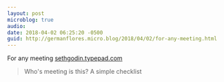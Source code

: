 ```yaml
---
layout: post
microblog: true
audio: 
date: 2018-04-02 06:25:20 -0500
guid: http://germanflores.micro.blog/2018/04/02/for-any-meeting.html
---
```

For any meeting [sethgodin.typepad.com](http://sethgodin.typepad.com/seths_blog/2018/04/whos-meeting-is-this-a-simple-checklist.html)

> Who's meeting is this? A simple checklist
